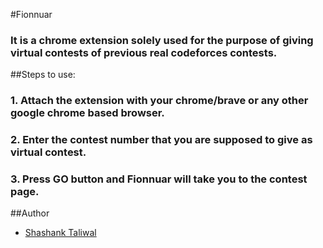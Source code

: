 #Fionnuar
### It is a chrome extension solely used for the purpose of giving virtual contests of previous real codeforces contests.

##Steps to use:
### 1. Attach the extension with your chrome/brave or any other google chrome based browser.

### 2. Enter the contest number that you are supposed to give as virtual contest.

### 3. Press GO button and Fionnuar will take you to the contest page.


##Author
- [Shashank Taliwal]("https://github.com/shashank-taliwal")

